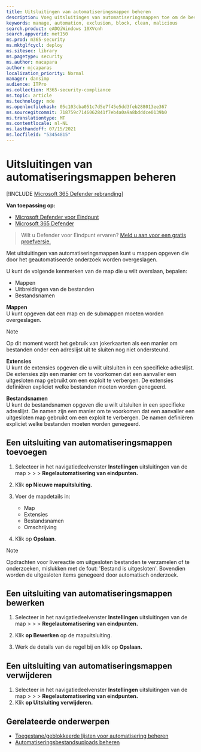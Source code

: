 ```yaml
---
title: Uitsluitingen van automatiseringsmappen beheren
description: Voeg uitsluitingen van automatiseringsmappen toe om de bestanden te beheren die zijn uitgesloten van een geautomatiseerd onderzoek.
keywords: manage, automation, exclusion, block, clean, malicious
search.product: eADQiWindows 10XVcnh
search.appverid: met150
ms.prod: m365-security
ms.mktglfcycl: deploy
ms.sitesec: library
ms.pagetype: security
ms.author: macapara
author: mjcaparas
localization_priority: Normal
manager: dansimp
audience: ITPro
ms.collection: M365-security-compliance
ms.topic: article
ms.technology: mde
ms.openlocfilehash: 05c103cba051c7d5e7f45e5dd3feb288013ee367
ms.sourcegitcommit: 718759c7146062841f7eb4a0a9a8bdddce0139b0
ms.translationtype: MT
ms.contentlocale: nl-NL
ms.lasthandoff: 07/15/2021
ms.locfileid: "53454815"
---
```

# <a name="manage-automation-folder-exclusions"></a>Uitsluitingen van automatiseringsmappen beheren 

[!INCLUDE [Microsoft 365 Defender rebranding](../../includes/microsoft-defender.md)]


**Van toepassing op:**
- [Microsoft Defender voor Eindpunt](https://go.microsoft.com/fwlink/p/?linkid=2154037)
- [Microsoft 365 Defender](https://go.microsoft.com/fwlink/?linkid=2118804)

>Wilt u Defender voor Eindpunt ervaren? [Meld u aan voor een gratis proefversie.](https://www.microsoft.com/microsoft-365/windows/microsoft-defender-atp?ocid=docs-wdatp-automationexclusionfolder-abovefoldlink)

Met uitsluitingen van automatiseringsmappen kunt u mappen opgeven die door het geautomatiseerde onderzoek worden overgeslagen. 

U kunt de volgende kenmerken van de map die u wilt overslaan, bepalen:
- Mappen 
- Uitbreidingen van de bestanden
- Bestandsnamen


**Mappen**<br>
U kunt opgeven dat een map en de submappen moeten worden overgeslagen. 


>[!NOTE]
>Op dit moment wordt het gebruik van jokerkaarten als een manier om bestanden onder een adreslijst uit te sluiten nog niet ondersteund. 


**Extensies**<br>
U kunt de extensies opgeven die u wilt uitsluiten in een specifieke adreslijst. De extensies zijn een manier om te voorkomen dat een aanvaller een uitgesloten map gebruikt om een exploit te verbergen. De extensies definiëren expliciet welke bestanden moeten worden genegeerd. 

**Bestandsnamen**<br>
U kunt de bestandsnamen opgeven die u wilt uitsluiten in een specifieke adreslijst. De namen zijn een manier om te voorkomen dat een aanvaller een uitgesloten map gebruikt om een exploit te verbergen. De namen definiëren expliciet welke bestanden moeten worden genegeerd. 



## <a name="add-an-automation-folder-exclusion"></a>Een uitsluiting van automatiseringsmappen toevoegen
1. Selecteer in het navigatiedeelvenster **Instellingen** uitsluitingen van de map  >    >    >  **Regelautomatisering van eindpunten.**  

2. Klik **op Nieuwe mapuitsluiting.**  

3. Voer de mapdetails in:

    - Map
    - Extensies
    - Bestandsnamen
    - Omschrijving

4. Klik op **Opslaan**.

>[!NOTE]
> Opdrachten voor livereactie om uitgesloten bestanden te verzamelen of te onderzoeken, mislukken met de fout: 'Bestand is uitgesloten'. Bovendien worden de uitgesloten items genegeerd door automatisch onderzoek.

## <a name="edit-an-automation-folder-exclusion"></a>Een uitsluiting van automatiseringsmappen bewerken 
1. Selecteer in het navigatiedeelvenster **Instellingen** uitsluitingen van de map  >    >    >  **Regelautomatisering van eindpunten.** 

2. Klik **op Bewerken** op de mapuitsluiting.  

3. Werk de details van de regel bij en klik op **Opslaan.**

## <a name="remove-an-automation-folder-exclusion"></a>Een uitsluiting van automatiseringsmappen verwijderen 
1. Selecteer in het navigatiedeelvenster **Instellingen** uitsluitingen van de map  >    >    >  **Regelautomatisering van eindpunten.**  
2. Klik **op Uitsluiting verwijderen.** 


## <a name="related-topics"></a>Gerelateerde onderwerpen
- [Toegestane/geblokkeerde lijsten voor automatisering beheren](manage-indicators.md)
- [Automatiseringsbestandsuploads beheren](manage-automation-file-uploads.md)
